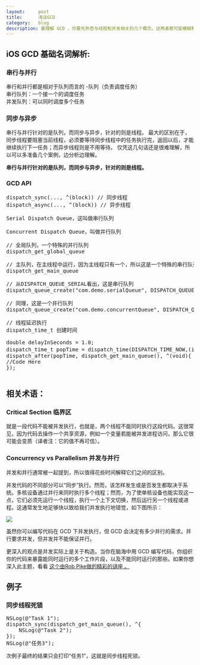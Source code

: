 ```yaml
---
layout:     post
title:      浅谈GCD
category:   blog
description: 要理解 GCD ，你要先熟悉与线程和并发相关的几个概念。这两者都可能模糊和微妙，所以在开始 GCD 之前先简要地回顾一下它们。
---
```

## iOS GCD 基础名词解析:

### 串行与并行

串行和并行都是相对于队列而言的 -队列（负责调度任务）  
串行队列：一个接一个的调度任务  
并发队列：可以同时调度多个任务

### 同步与异步

串行与并行针对的是队列，而同步与异步，针对的则是线程。 最大的区别在于，同步线程要阻塞当前线程，必须要等待同步线程中的任务执行完，返回以后，才能继续执行下一任务；而异步线程则是不用等待。 仅凭这几句话还是很难理解，所以可以多准备几个案例，边分析边理解。

**串行与并行针对的是队列，而同步与异步，针对的则是线程。**

### GCD API
<pre class="prettyprint">
dispatch_sync(..., ^(block)) // 同步线程
dispatch_async(..., ^(block)) // 异步线程

Serial Dispatch Queue，这叫做串行队列

Concurrent Dispatch Queue，叫做并行队列

// 全局队列，一个特殊的并行队列  
dispatch_get_global_queue

// 主队列，在主线程中运行，因为主线程只有一个，所以这是一个特殊的串行队列
dispatch_get_main_queue

// 从DISPATCH_QUEUE_SERIAL看出，这是串行队列
dispatch_queue_create("com.demo.serialQueue", DISPATCH_QUEUE_SERIAL)

// 同理，这是一个并行队列  
dispatch_queue_create("com.demo.concurrentQueue", DISPATCH_QUEUE_CONCURRENT)

// 线程延迟执行
dispatch_time_t 创建时间 

double delayInSeconds = 1.0;
dispatch_time_t popTime = dispatch_time(DISPATCH_TIME_NOW,(int64_t)(delayInSeconds * NSEC_PER_SEC)); // 延迟一秒
dispatch_after(popTime, dispatch_get_main_queue(), ^(void){
//Code Here
});

</pre>

## 相关术语：


### Critical Section 临界区

就是一段代码不能被并发执行，也就是，两个线程不能同时执行这段代码。这很常见，因为代码去操作一个共享资源，例如一个变量若能被并发进程访问，那么它很可能会变质（译者注：它的值不再可信）。

### Concurrency vs Parallelism 并发与并行

并发和并行通常被一起提到，所以值得花些时间解释它们之间的区别。

并发代码的不同部分可以“同步”执行。然而，该怎样发生或是否发生都取决于系统。多核设备通过并行来同时执行多个线程；然而，为了使单核设备也能实现这一点，它们必须先运行一个线程，执行一个上下文切换，然后运行另一个线程或进程。这通常发生地足够快以致给我们并发执行地错觉，如下图所示：

![](https://camo.githubusercontent.com/55145c5a8cf3d6f840e7267acd550869f92becfe/687474703a2f2f63646e312e72617977656e6465726c6963682e636f6d2f77702d636f6e74656e742f75706c6f6164732f323031342f30312f436f6e63757272656e63795f76735f506172616c6c656c69736d2e706e67)

虽然你可以编写代码在 GCD 下并发执行，但 GCD 会决定有多少并行的需求。并行要求并发，但并发并不能保证并行。

更深入的观点是并发实际上是关于构造。当你在脑海中用 GCD 编写代码，你组织你的代码来暴露能同时运行的多个工作片段，以及不能同时运行的那些。如果你想深入此主题，看看 [这个由Rob Pike做的精彩的讲座 。](http://vimeo.com/49718712)

## 例子

### 同步线程死锁
<pre class="prettyprint">
NSLog(@"Task 1"); 
dispatch_sync(dispatch_get_main_queue(), ^{
    NSLog(@"Task 2");
});
NSLog(@"任务3");
</pre>
次例子最终的结果只会打印“任务1”，这就是同步线程死锁。